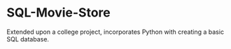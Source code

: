 # SQL-Movie-Store
Extended upon a college project, incorporates Python with creating a basic SQL database.
